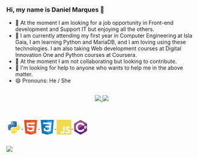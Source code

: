 ### Hi, my name is Daniel Marques 👋


- 🔭 At the moment I am looking for a job opportunity in Front-end development and Support IT but enjoying all the others.
- 🌱 I am currently attending my first year in Computer Engineering at Isla Gaia, I am learning Python and MariaDB, and I am loving using these technologies.
     I am also taking Web development courses at Digital Innovation One and Python courses at Coursera.
- 👯 At the moment I am not collaborating but looking to contribute.
- 🤔 I'm looking for help to anyone who wants to help me in the above matter.
- 😄 Pronouns: He / She

##

<div align="center">
  <a href="https://github.com/madrugasr">
  <img height="180em" src="https://github-readme-stats.vercel.app/api?username=madrugasr&show_icons=true&theme=dark&include_all_commits=true&count_private=true"/>
  <img height="180em" src="https://github-readme-stats.vercel.app/api/top-langs/?username=madrugasr&layout=compact&langs_count=7&theme=dark"/>
</div>
     
##
     
  <div style="display: inline_block"><br>
  <img align="center" alt="Python" height="40" width="40" src="https://raw.githubusercontent.com/devicons/devicon/master/icons/python/python-original.svg">
  <img align="center" alt="HTML" height="40" width="40" src="https://raw.githubusercontent.com/devicons/devicon/master/icons/html5/html5-original.svg">
  <img align="center" alt="CSS" height="40" width="40" src="https://raw.githubusercontent.com/devicons/devicon/master/icons/css3/css3-original.svg">
  <img align="center" alt="JavaScript" height="40" width="40" src="https://raw.githubusercontent.com/devicons/devicon/master/icons/javascript/javascript-plain.svg">
  <img align="center" alt="CSharp" height="40" width="40" src="https://raw.githubusercontent.com/devicons/devicon/master/icons/csharp/csharp-original.svg">
  <src="https://media.discordapp.net/attachments/639956127056134178/890373478988013628/Publicacoes_Instagram_1_1.png?width=676&height=676">
</div>
 
##
    
<div>
  <a href="https://www.linkedin.com/in/daniell-marquess/" target="_blank"><img src="https://img.shields.io/badge/-LinkedIn-%230077B5?style=for-the-       badge&logo=linkedin&logoColor=white"></a> 
</div>
  
